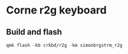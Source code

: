 # Corne r2g keyboard 


## Build and flash
```
qmk flash -kb crkbd/r2g -km simonbrgstrm_r2g
```




